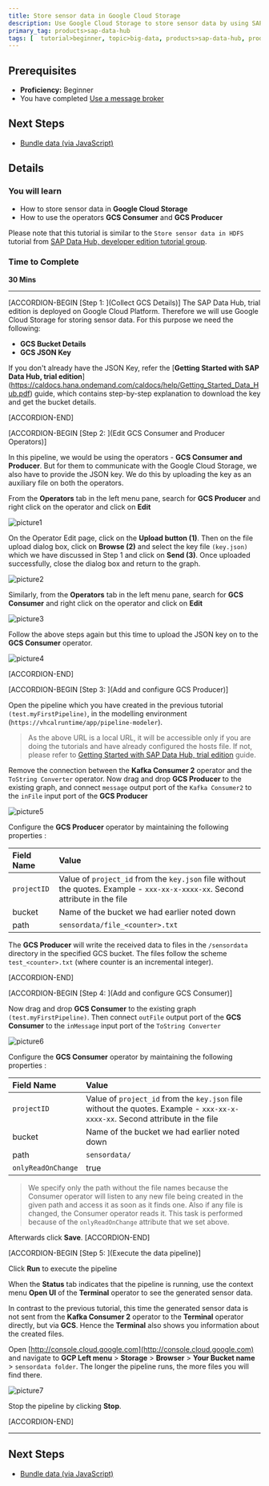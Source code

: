 ```yaml
---
title: Store sensor data in Google Cloud Storage
description: Use Google Cloud Storage to store sensor data by using SAP Data Hub, trial edition.
primary_tag: products>sap-data-hub
tags: [  tutorial>beginner, topic>big-data, products>sap-data-hub, products>sap-vora ]
---
```


## Prerequisites  
 - **Proficiency:** Beginner
 - You have completed [Use a message broker](https://www.sap.com/developer/tutorials/datahub-trial-pipelines-part02.html)

## Next Steps
- [Bundle data (via JavaScript)](https://www.sap.com/developer/tutorials/datahub-trial-pipelines-part04.html)

## Details
### You will learn  
- How to store sensor data in **Google Cloud Storage**
- How to use the operators **GCS Consumer** and **GCS Producer**

Please note that this tutorial is similar to the `Store sensor data in HDFS` tutorial from [SAP Data Hub, developer edition tutorial group](https://www.sap.com/developer/groups/datahub-pipelines.html).

### Time to Complete
**30 Mins**

---

[ACCORDION-BEGIN [Step 1: ](Collect GCS Details)]
The SAP Data Hub, trial edition is deployed on Google Cloud Platform. Therefore we will use Google Cloud Storage for storing sensor data. For this purpose we need the following:

- **GCS Bucket Details**
- **GCS JSON Key**

If you don't already have the JSON Key, refer the [**Getting Started with SAP Data Hub, trial edition**] (https://caldocs.hana.ondemand.com/caldocs/help/Getting_Started_Data_Hub.pdf) guide, which contains step-by-step explanation to download the key and get the bucket details.

[ACCORDION-END]

[ACCORDION-BEGIN [Step 2: ](Edit GCS Consumer and Producer Operators)]

In this pipeline, we would be using the operators - **GCS Consumer and Producer**. But for them to communicate with the Google Cloud Storage, we also have to provide the JSON key. We do this by uploading the key as an auxiliary file on both the operators.

From the **Operators** tab in the left menu pane, search for **GCS Producer** and right click on the operator and click on **Edit**

![picture1](datahub-trial-pipelines-part03-3.png)

On the Operator Edit page, click on the **Upload button (1)**. Then on the file upload dialog box, click on **Browse (2)** and select the key file `(key.json)` which we have discussed in Step 1 and click on **Send (3)**. Once uploaded successfully, close the dialog box and return to the graph.

![picture2](datahub-trial-pipelines-part03-4.png)

Similarly, from the **Operators** tab in the left menu pane, search for **GCS Consumer** and right click on the operator and click on **Edit**

![picture3](datahub-trial-pipelines-part03-6.png)

Follow the above steps again but this time to upload the JSON key on to the **GCS Consumer** operator.

![picture4](datahub-trial-pipelines-part03-7.png)

[ACCORDION-END]

[ACCORDION-BEGIN [Step 3: ](Add and configure GCS Producer)]

Open the pipeline which you have created in the previous tutorial `(test.myFirstPipeline)`, in the modelling environment (`https://vhcalruntime/app/pipeline-modeler`).

>As the above URL is a local URL, it will be accessible only if you are doing the tutorials and have already configured the hosts file. If not, please refer to [Getting Started with SAP Data Hub, trial edition](https://caldocs.hana.ondemand.com/caldocs/help/Getting_Started_Data_Hub.pdf) guide.

Remove the connection between the **Kafka Consumer 2** operator and the `ToString Converter` operator. Now drag and drop **GCS Producer** to the existing graph, and connect `message` output port of the `Kafka Consumer2` to the `inFile` input port of the **GCS Producer**

![picture5](datahub-trial-pipelines-part03-5.png)

Configure the **GCS Producer** operator by maintaining the following properties :

|  Field Name     | Value
|  :------------- | :-------------
|  `projectID`  | Value of `project_id` from the `key.json` file without the quotes. Example - `xxx-xx-x-xxxx-xx`. Second attribute in the file
|  bucket  | Name of the bucket we had earlier noted down
|  path  | `sensordata/file_<counter>.txt`

The **GCS Producer** will write the received data to files in the `/sensordata` directory in the specified GCS bucket. The files follow the scheme `test_<counter>.txt` (where counter is an incremental integer).

[ACCORDION-END]


[ACCORDION-BEGIN [Step 4: ](Add and configure GCS Consumer)]

Now drag and drop **GCS Consumer** to the existing graph `(test.myFirstPipeline)`. Then connect `outFile` output port of the **GCS Consumer** to the `inMessage` input port of the `ToString Converter`

![picture6](datahub-trial-pipelines-part03-8.png)

Configure the **GCS Consumer** operator by maintaining the following properties :

|  Field Name     | Value
|  :------------- | :-------------
|  `projectID`  | Value of `project_id` from the `key.json` file without the quotes. Example - `xxx-xx-x-xxxx-xx`. Second attribute in the file
|  bucket  | Name of the bucket we had earlier noted down
|  path  | `sensordata/`
|  `onlyReadOnChange`  | true

> We specify only the path without the file names because the Consumer operator will listen to any new file being created in the given path and access it as soon as it finds one. Also if any file is changed, the Consumer operator reads it. This task is performed because of the `onlyReadOnChange` attribute that we set above.

Afterwards click **Save**.
[ACCORDION-END]

[ACCORDION-BEGIN [Step 5: ](Execute the data pipeline)]

Click **Run** to execute the pipeline

When the **Status** tab indicates that the pipeline is running, use the context menu **Open UI** of the **Terminal** operator to see the generated sensor data.


In contrast to the previous tutorial, this time the generated sensor data is not sent from the **Kafka Consumer 2** operator to the **Terminal** operator directly, but via **GCS**. Hence the **Terminal** also shows you information about the created files.

Open [http://console.cloud.google.com](http://console.cloud.google.com) and navigate to **GCP Left menu** > **Storage** > **Browser** > **Your Bucket name** > `sensordata folder`. The longer the pipeline runs, the more files you will find there.

![picture7](datahub-trial-pipelines-part03-9.png)

Stop the pipeline by clicking **Stop**.

[ACCORDION-END]

---

## Next Steps
- [Bundle data (via JavaScript)](https://www.sap.com/developer/tutorials/datahub-trial-pipelines-part04.html)
